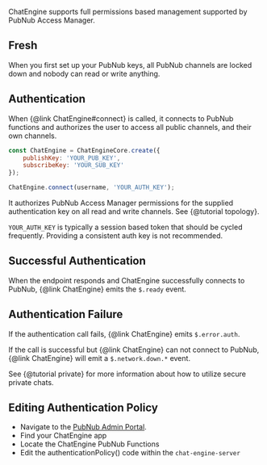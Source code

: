 ChatEngine supports full permissions based management supported by PubNub Access Manager.

## Fresh

When you first set up your PubNub keys, all PubNub channels are locked down and
nobody can read or write anything.

## Authentication

When {@link ChatEngine#connect} is called, it connects to PubNub functions and authorizes the user to access all public channels, and their own channels.

```js
const ChatEngine = ChatEngineCore.create({
    publishKey: 'YOUR_PUB_KEY',
    subscribeKey: 'YOUR_SUB_KEY'
});

ChatEngine.connect(username, 'YOUR_AUTH_KEY');
```

It authorizes PubNub Access Manager permissions for the supplied authentication key on all read and write channels. See {@tutorial topology}.

```YOUR_AUTH_KEY``` is typically a session based token that should be cycled frequently. Providing a consistent auth key is not recommended.

## Successful Authentication

When the endpoint responds and ChatEngine successfully connects to PubNub, {@link ChatEngine}
emits the ```$.ready``` event.

## Authentication Failure

If the authentication call fails, {@link ChatEngine} emits ```$.error.auth```.

If the call is successful but {@link ChatEngine} can not connect to PubNub,
{@link ChatEngine} will emit a ```$.network.down.*``` event.

See {@tutorial private} for more information about how to utilize secure private chats.

## Editing Authentication Policy

* Navigate to the [PubNub Admin Portal](http://admin.pubnub.com/).
* Find your ChatEngine app
* Locate the ChatEngine PubNub Functions
* Edit the authenticationPolicy() code within the ```chat-engine-server```
